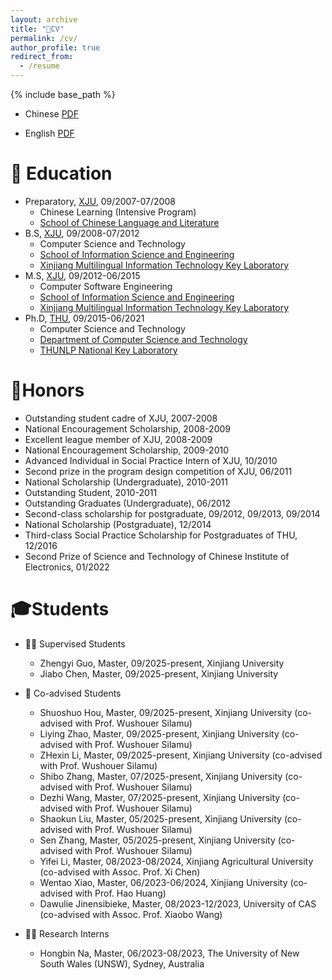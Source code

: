 ```yaml
---
layout: archive
title: "📄CV"
permalink: /cv/
author_profile: true
redirect_from:
  - /resume
---
```


{% include base_path %}

* Chinese [PDF](https://miradel51.github.io/files/my_cv_ch.pdf)

* English [PDF](https://miradel51.github.io/files/my_cv_en.pdf)

🏫 Education
======
* Preparatory, [XJU](https://www.xju.edu.cn/), 09/2007-07/2008
  *  Chinese Learning (Intensive Program)
  *  [School of Chinese Language and Literature](http://rwxy.xju.edu.cn/)
* B.S, [XJU](https://www.xju.edu.cn/), 09/2008-07/2012
  * Computer Science and Technology 
  * [School of Information Science and Engineering](http://it.xju.edu.cn/)
  * [Xinjiang Multilingual Information Technology Key Laboratory](http://202.201.242.181:8000/translator/index.html)
* M.S, [XJU](https://www.xju.edu.cn/), 09/2012-06/2015
  * Computer Software Engineering 
  * [School of Information Science and Engineering](http://it.xju.edu.cn/)
  * [Xinjiang Multilingual Information Technology Key Laboratory](http://202.201.242.181:8000/translator/index.html)
* Ph.D, [THU](https://www.tsinghua.edu.cn/en/), 09/2015-06/2021
  * Computer Science and Technology
  * [Department of Computer Science and Technology](http://www.cs.tsinghua.edu.cn/csen/)
  * [THUNLP National Key Laboratory](https://nlp.csai.tsinghua.edu.cn/)

🏅Honors
======
* Outstanding student cadre of XJU, 2007-2008
* National Encouragement Scholarship, 2008-2009
* Excellent league member of XJU, 2008-2009
* National Encouragement Scholarship, 2009-2010
* Advanced Individual in Social Practice Intern of XJU, 10/2010
* Second prize in the program design competition of XJU, 06/2011
* National Scholarship (Undergraduate), 2010-2011
* Outstanding Student, 2010-2011
* Outstanding Graduates (Undergraduate), 06/2012
* Second-class scholarship for postgraduate, 09/2012, 09/2013, 09/2014
* National Scholarship (Postgraduate), 12/2014
* Third-class Social Practice Scholarship for Postgraduates of THU, 12/2016
* Second Prize of Science and Technology of Chinese Institute of Electronics, 01/2022

🎓Students
=======
* 🧑‍🎓 Supervised Students
  * Zhengyi Guo, Master, 09/2025-present, Xinjiang University
  * Jiabo Chen, Master, 09/2025-present, Xinjiang University

* 🤝 Co-advised Students
  * Shuoshuo Hou, Master, 09/2025-present, Xinjiang University (co-advised with Prof. Wushouer Silamu)
  * Liying Zhao, Master, 09/2025-present, Xinjiang University (co-advised with Prof. Wushouer Silamu)
  * ZHexin Li, Master, 09/2025-present, Xinjiang University (co-advised with Prof. Wushouer Silamu)
  * Shibo Zhang, Master, 07/2025-present, Xinjiang University (co-advised with Prof. Wushouer Silamu)
  * Dezhi Wang, Master, 07/2025-present, Xinjiang University (co-advised with Prof. Wushouer Silamu)
  * Shaokun Liu, Master, 05/2025-present, Xinjiang University (co-advised with Prof. Wushouer Silamu)
  * Sen Zhang, Master, 05/2025-present, Xinjiang University (co-advised with Prof. Wushouer Silamu)
  * Yifei Li, Master, 08/2023-08/2024, Xinjiang Agricultural University (co-advised with Assoc. Prof. Xi Chen)
  * Wentao Xiao, Master, 06/2023-06/2024, Xinjiang University (co-advised with Prof. Hao Huang)
  * Dawulie Jinensibieke, Master, 08/2023-12/2023, University of CAS (co-advised with Assoc. Prof. Xiaobo Wang)

* 👩‍💻 Research Interns
  * Hongbin Na, Master, 06/2023-08/2023, The University of New South Wales (UNSW), Sydney, Australia


<!-- ### Supervised Students
#### 🎓 Doctoral Students  or 👥 Supervised Students
- [Name] (2023-present, co-advised with Prof. X)  
- [Name] (2021-2025)  
#### 🎓 Master's Students 
- [Name] (2022-2024)  
- [Name] (2023-present) 
* 🏛️ Visiting Scholars
* 🔬 Visiting Scholars
* 📚 Visiting Scholars
* 👨‍🏫 Visiting Scholars
* 👋 Visiting Scholars
* 🌍 International Visitors 
* 🌟 Alumni
  * Shaokun Liu, Master,05/2025-06/2026, Xinjiang University, Urumqi, Xinjiang, China (co-advised with Prof. Wushouer Silamu)
  * Sen Zhang, Master, 05/2025-06/2026, Xinjiang University, Urumqi, Xinjiang, China (co-advised with Prof. Wushouer Silamu)
### 🌍 Alumni Trajectories  
#### 🏛️ Academia  
- [Name] → Assoc. Prof. @Stanford  
#### 🏻 Industry  
- [Name] → Senior Engineer @Huawei  
#### 🎒 Further Studies  
- [Name] → Postdoc @ETH Zurich -->

